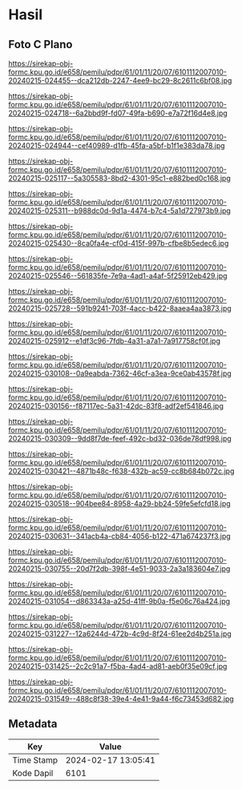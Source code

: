 # Hasil

## Foto C Plano

https://sirekap-obj-formc.kpu.go.id/e658/pemilu/pdpr/61/01/11/20/07/6101112007010-20240215-024455--dca212db-2247-4ee9-bc29-8c2611c6bf08.jpg

https://sirekap-obj-formc.kpu.go.id/e658/pemilu/pdpr/61/01/11/20/07/6101112007010-20240215-024718--6a2bbd9f-fd07-49fa-b690-e7a72f16d4e8.jpg

https://sirekap-obj-formc.kpu.go.id/e658/pemilu/pdpr/61/01/11/20/07/6101112007010-20240215-024944--cef40989-d1fb-45fa-a5bf-b1f1e383da78.jpg

https://sirekap-obj-formc.kpu.go.id/e658/pemilu/pdpr/61/01/11/20/07/6101112007010-20240215-025117--5a305583-8bd2-4301-95c1-e882bed0c168.jpg

https://sirekap-obj-formc.kpu.go.id/e658/pemilu/pdpr/61/01/11/20/07/6101112007010-20240215-025311--b988dc0d-9d1a-4474-b7c4-5a1d727973b9.jpg

https://sirekap-obj-formc.kpu.go.id/e658/pemilu/pdpr/61/01/11/20/07/6101112007010-20240215-025430--8ca0fa4e-cf0d-415f-997b-cfbe8b5edec6.jpg

https://sirekap-obj-formc.kpu.go.id/e658/pemilu/pdpr/61/01/11/20/07/6101112007010-20240215-025546--561835fe-7e9a-4ad1-a4af-5f25912eb429.jpg

https://sirekap-obj-formc.kpu.go.id/e658/pemilu/pdpr/61/01/11/20/07/6101112007010-20240215-025728--591b9241-703f-4acc-b422-8aaea4aa3873.jpg

https://sirekap-obj-formc.kpu.go.id/e658/pemilu/pdpr/61/01/11/20/07/6101112007010-20240215-025912--e1df3c96-7fdb-4a31-a7a1-7a917758cf0f.jpg

https://sirekap-obj-formc.kpu.go.id/e658/pemilu/pdpr/61/01/11/20/07/6101112007010-20240215-030108--0a9eabda-7362-46cf-a3ea-9ce0ab43578f.jpg

https://sirekap-obj-formc.kpu.go.id/e658/pemilu/pdpr/61/01/11/20/07/6101112007010-20240215-030156--f87117ec-5a31-42dc-83f8-adf2ef541846.jpg

https://sirekap-obj-formc.kpu.go.id/e658/pemilu/pdpr/61/01/11/20/07/6101112007010-20240215-030309--9dd8f7de-feef-492c-bd32-036de78df998.jpg

https://sirekap-obj-formc.kpu.go.id/e658/pemilu/pdpr/61/01/11/20/07/6101112007010-20240215-030421--4871b48c-f638-432b-ac59-cc8b684b072c.jpg

https://sirekap-obj-formc.kpu.go.id/e658/pemilu/pdpr/61/01/11/20/07/6101112007010-20240215-030518--904bee84-8958-4a29-bb24-59fe5efcfd18.jpg

https://sirekap-obj-formc.kpu.go.id/e658/pemilu/pdpr/61/01/11/20/07/6101112007010-20240215-030631--341acb4a-cb84-4056-b122-471a674237f3.jpg

https://sirekap-obj-formc.kpu.go.id/e658/pemilu/pdpr/61/01/11/20/07/6101112007010-20240215-030755--20d7f2db-398f-4e51-9033-2a3a183604e7.jpg

https://sirekap-obj-formc.kpu.go.id/e658/pemilu/pdpr/61/01/11/20/07/6101112007010-20240215-031054--d863343a-a25d-41ff-9b0a-f5e06c76a424.jpg

https://sirekap-obj-formc.kpu.go.id/e658/pemilu/pdpr/61/01/11/20/07/6101112007010-20240215-031227--12a6244d-472b-4c9d-8f24-61ee2d4b251a.jpg

https://sirekap-obj-formc.kpu.go.id/e658/pemilu/pdpr/61/01/11/20/07/6101112007010-20240215-031425--2c2c91a7-f5ba-4ad4-ad81-aeb0f35e09cf.jpg

https://sirekap-obj-formc.kpu.go.id/e658/pemilu/pdpr/61/01/11/20/07/6101112007010-20240215-031549--488c8f38-39e4-4e41-9a44-f6c73453d682.jpg


## Metadata

| Key        | Value               |
| ---------- | ------------------- |
| Time Stamp | 2024-02-17 13:05:41 |
| Kode Dapil | 6101                |



